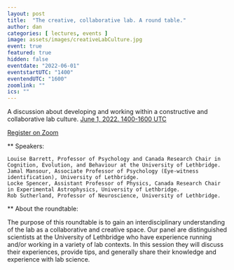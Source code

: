```yaml
---
layout: post
title:  "The creative, collaborative lab. A round table."
author: dan
categories: [ lectures, events ]
image: assets/images/creativeLabCulture.jpg
event: true
featured: true
hidden: false
eventdate: "2022-06-01"
eventstartUTC: "1400"
eventendUTC: "1600"
zoomlink: ""
ics: ""
---
```


A discussion about developing and working within a constructive and collaborative lab culture. [June 1, 2022. 1400-1600 UTC](https://www.timeanddate.com/worldclock/meetingdetails.html?year=2022&month=6&day=1&hour=14&min=0&sec=0&p1=137&p2=75&p3=179&p4=136&p5=195&p6=53&p7=771&p8=196&p9=240&p10=264)

[Register on Zoom](https://us06web.zoom.us/meeting/register/tZclcu-hrjMpEtAZP46gQe81L2r9ijE0XSb5)

** Speakers:

    Louise Barrett, Professor of Psychology and Canada Research Chair in Cognition, Evolution, and Behaviour at the University of Lethbridge.
    Jamal Mansour, Associate Professor of Psychology (Eye-witness identification), University of Lethbridge.
    Locke Spencer, Assistant Professor of Physics, Canada Research Chair in Experimental Astrophysics, University of Lethbridge.
    Rob Sutherland, Professor of Neuroscience, University of Lethbridge.

** About the roundtable:

The purpose of this roundtable is to gain an interdisciplinary understanding of the lab as a collaborative and creative space. Our panel are distinguished scientists at the University of Lethbridge who have experience running and/or working in a variety of lab contexts. In this session they will discuss their experiences, provide tips, and generally share their knowledge and experience with lab science.
